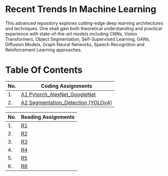 # Recent Trends In Machine Learning

This advanced repository explores cutting-edge deep learning architectures and techniques. One shall gain both theoretical understanding and practical experience with state-of-the-art models including CNNs, Vision Transformers, Object Segmentation, Self-Supervised Learning, GANs, Diffusion Models, Graph Neural Networks, Speech Recognition and Reinforcement Learning approaches.

# Table Of Contents

|No.|Coding Assignments|
|---|-------------------|
|1. |<a href="https://github.com/aryashah2k/RTML/tree/main/A1">A1 Pytorch_AlexNet_GoogleNet</a>|
|2. |<a href="https://github.com/aryashah2k/RTML/tree/main/A2">A2 Segmentation_Detection (YOLOv4)</a>|

|No.|Reading Assignments|
|---|-------------------|
|1.|<a href="https://github.com/aryashah2k/RTML/tree/main/Reading%20Assignments/R1">R1</a>|
|2.|<a href="https://github.com/aryashah2k/RTML/tree/main/Reading%20Assignments/R2">R2</a>|
|3.|<a href="https://github.com/aryashah2k/RTML/tree/main/Reading%20Assignments/R3">R3</a>|
|4.|<a href="https://github.com/aryashah2k/RTML/tree/main/Reading%20Assignments/R4">R4</a>|
|5.|<a href="https://github.com/aryashah2k/RTML/tree/main/Reading%20Assignments/R5">R5</a>|
|6.|<a href="https://github.com/aryashah2k/RTML/tree/main/Reading%20Assignments/R6">R6</a>|






